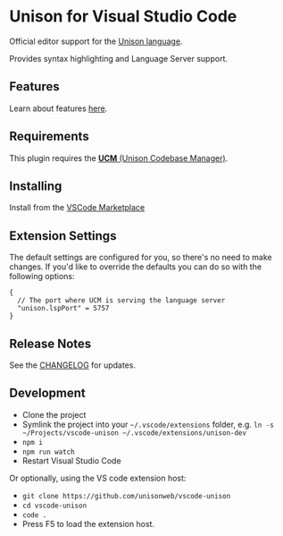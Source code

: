 # Unison for Visual Studio Code

Official editor support for the [Unison language](https://unison-lang.org/).

Provides syntax highlighting and Language Server support.

## Features

Learn about features [here](https://github.com/unisonweb/unison/blob/trunk/docs/language-server.markdown).

## Requirements

This plugin requires the [**UCM** (Unison Codebase Manager)](https://github.com/unisonweb/unison).

## Installing

Install from the [VSCode Marketplace](https://marketplace.visualstudio.com/items?itemName=unison-lang.unison)

## Extension Settings

The default settings are configured for you, so there's no need to make changes.
If you'd like to override the defaults you can do so with the following options:

```
{
  // The port where UCM is serving the language server
  "unison.lspPort" = 5757
}
```

## Release Notes

See the [CHANGELOG](./CHANGELOG.md) for updates.

## Development

* Clone the project
* Symlink the project into your `~/.vscode/extensions` folder, e.g. `ln -s ~/Projects/vscode-unison ~/.vscode/extensions/unison-dev`
* `npm i`
* `npm run watch`
* Restart Visual Studio Code

Or optionally, using the VS code extension host:

* `git clone https://github.com/unisonweb/vscode-unison`
* `cd vscode-unison`
* `code .`
* Press F5 to load the extension host.
